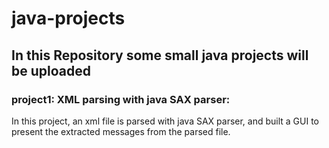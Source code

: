 # java-projects
## In this Repository some small java projects will be uploaded

### project1: XML parsing with java SAX parser:
In this project, an xml file is parsed with java SAX parser, and built a GUI to present the extracted messages from the parsed file.
